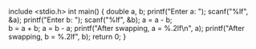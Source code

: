 include <stdio.h>
int main() {
    double a, b;
    printf("Enter a: ");
    scanf("%lf", &a);
    printf("Enter b: ");
    scanf("%lf", &b);
    a = a - b;  
    b = a + b;
    a = b - a;
    printf("After swapping, a = %.2lf\n", a);
    printf("After swapping, b = %.2lf", b);
    return 0;
}

